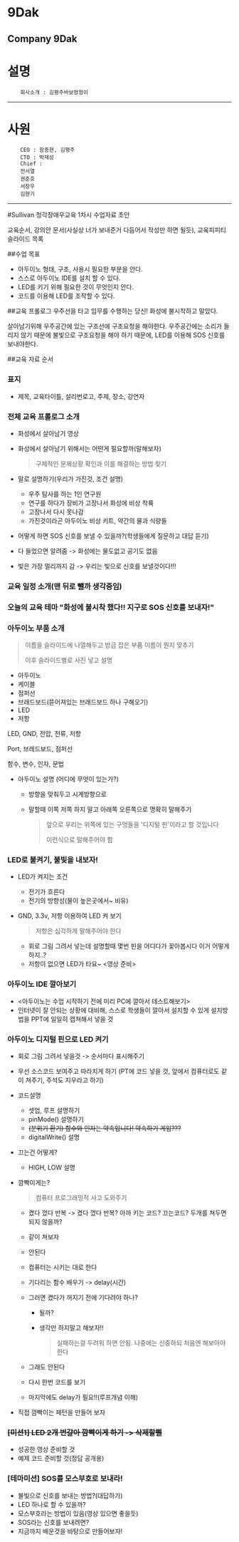 # 9Dak
Company 9Dak
---------------------------------------
# 설명

```
    회사소개 : 김평주바보멍청이
```

---------------------------------------
# 사원

```
    CEO : 함종현, 김평주
    CTO : 박재성
    Chief :
    전서열
    권준호
    서창우
    김현기
```

---------------------------------------
#Sullivan 청각장애우교육 1차시 수업자료 초안

교육순서, 강의안 문서(사실상 너가 보내준거 다듬어서 작성만 하면 될듯), 교육피피티 슬라이드 목록

##수업 목표
- 아두이노 형태, 구조, 사용시 필요한 부분을 안다.
- 스스로 아두이노 IDE를 설치 할 수 있다.
- LED를 키기 위해 필요한 것이 무엇인지 안다.
- 코드를 이용해 LED를 조작할 수 있다.

##교육 프롤로그
우주선을 타고 임무를 수행하는 당신! 화성에 불시착하고 말았다.

살아남기위해 우주공간에 있는 구조선에 구조요청을 해야한다. 
우주공간에는 소리가 들리지 않기 때문에 불빛으로 구조요청을 해야 하기 때문에, LED를 이용해 SOS 신호를 보내야한다.

##교육 자료 순서
### 표지

* 제목, 교육타이틀, 설리번로고, 주제, 장소, 강연자

### 전체 교육 프롤로그 소개

* 화성에서 살아남기 영상


* 화성에서 살아남기 위해서는 어떤게 필요할까(말해보자)

  > 구체적인 문제상황 확인과 이를 해결하는 방법 찾기

* 말로 설명하기(우리가 가진것, 조건 설명)

  * 우주 탐사를 하는 1인 연구원
  * 연구를 하다가 장비가 고장나서 화성에 비상 착륙
  * 고장나서 다시 못나감
  * 가진것이라곤 아두이노 비상 키트, 약간의 물과 식량들

* 어떻게 하면 SOS 신호를 보낼 수 있을까?(학생들에게 질문하고 대답 듣기)

* 다 들었으면 알려줌 -> 화성에는 물도없고 공기도 없음

* 빛은 가장 멀리까지 감 -> 우리는 빛으로 신호를 보낼것이다!!!

### 교육 일정 소개(맨 뒤로 뺄까 생각중임)

### 오늘의 교육 테마 "화성에 불시착 했다!! 지구로 SOS 신호를 보내자!"



### 아두이노 부품 소개

> 이름을 슬라이드에 나열해두고 방금 잡은 부품 이름이 뭔지 맞추기
>
> 이후 슬라이드별로 사진 넣고 설명

* 아두이노
* 케이블
* 점퍼선
* 브래드보드(뜯어져있는 브래드보드 하나 구해오기)
* LED
* 저항

LED, GND, 전압, 전류, 저항

Port, 브레드보드, 점퍼선

함수, 변수, 인자, 문법

* 아두이노 설명 (어디에 무엇이 있는가?)

  * 방향을 맞춰두고 시계방향으로

  * 말할때 이쪽 저쪽 하지 말고 아래쪽 오른쪽으로 명확히 말해주기

    > 앞으로 우리는 위쪽에 있는 구멍들을 '디지털 핀'이라고 할 것입니다
    >
    > 이런식으로 말해주어야 함

### LED로 불켜기, 불빛을 내보자!

* LED가 켜지는 조건
  * 전기가 흐른다
  * 전기의 방향성(물이 높은곳에서~ 비유)


* GND, 3.3v, 저항 이용하여 LED 켜 보기

  > 저항은 심각하게 말해주어야 한다

  * 회로 그림 그려서 넣는데 설명할때 몇번 핀을 어디다가 꽂아봅시다 이거 어떻게 하지..?
  * 저항이 없으면 LED가 타요~ <영상 준비>

### 아두이노 IDE 깔아보기

- <아두이노는 수업 시작하기 전에 미리 PC에 깔아서 테스트해보기>
- 인터넷이 잘 안되는 상황에 대비해, 스스로 학생들이 깔아서 설치할 수 있게 설치방법을 PPT에 일일히 캡쳐해서 넣을 것

### 아두이노 디지털 핀으로 LED 켜기

- 회로 그림 그려서 넣을것 -> 순서마다 표시해주기

- 우선 소스코드 보여주고 따라치게 하기 (PT에 코드 넣을 것, 앞에서 컴퓨터로도 같이 쳐주기, 주석도 지우라고 하기)

- 코드설명

  - 셋업, 루프 설명하기
  - pinMode() 설명하기
  - ~~(분위기 환기) 함수와 인자는 약속입니다! 약속하기 게임???~~
  - digitalWrite() 설명

- 끄는건 어떻게?

  - HIGH, LOW 설명

- 깜빡이게는?

  > 컴퓨터 프로그래밍적 사고 도와주기

  - 켰다 껐다 반복 -> 켰다 껐다 반복? 아까 키는 코드? 끄는코드? 두개를 쳐두면 되지 않을까?

  - 같이 쳐보자

  - 안된다

  - 컴퓨터는 시키는 대로 한다

  - 기다리는 함수 배우기 -> delay(시간)

  - 그러면 켰다가 꺼지기 전에 기다려야 하나?

    - 될까?

    - 생각만 하지말고 해보자!!

      > 실패하는걸 두려워 하면 안됨. 나중에는 신중하되 처음엔 해보아야 한다

  - 그래도 안된다

  - 다시 한번 코드를 보기

  - 마지막에도 delay가 필요!!(루프개념 이해)

- 직접 깜빡이는 페턴을 만들어 보자

### ~~[미션1] LED 2개 번갈아 깜빡이게 하기 -> 삭제할삘~~

- 성공한 영상 준비할 것
- 예제 코드 준비할 것(정답 공개용)

### [테마미션] SOS를 모스부호로 보내라!

- 불빛으로 신호를 보내는 방법?(대답하기)
- LED 하나로 할 수 있을까?
- 모스부호라는 방법이 있음(영상 있으면 좋을듯)
- SOS라는 신호를 보내려면?
- 지금까지 배운것을 바탕으로 만들어보자!
